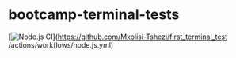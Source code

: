 # bootcamp-terminal-tests
[![Node.js CI](https://github.com/Mxolisi-Tshezi/first_terminal_test/actions/workflows/node.js.yml/badge.svg)](https://github.com/Mxolisi-Tshezi/first_terminal_test
/actions/workflows/node.js.yml)
